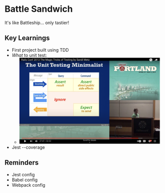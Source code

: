 # Battle Sandwich
It's like Battleship... only tastier!

## Key Learnings
- First project built using TDD
- *What* to unit test:
  - ![](./sandi-metz-what-to-test.png) 
- Jest --coverage

## Reminders
- Jest config
- Babel config
- Webpack config
